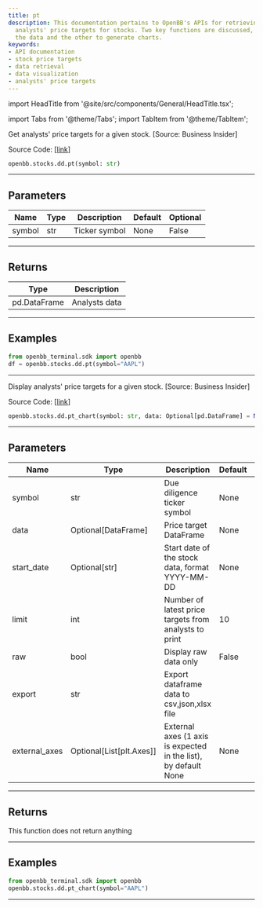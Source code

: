 ```yaml
---
title: pt
description: This documentation pertains to OpenBB's APIs for retrieving and visualizing
  analysts' price targets for stocks. Two key functions are discussed, one to retrieve
  the data and the other to generate charts.
keywords:
- API documentation
- stock price targets
- data retrieval
- data visualization
- analysts' price targets
---
```


import HeadTitle from '@site/src/components/General/HeadTitle.tsx';

<HeadTitle title="stocks.dd.pt - Reference | OpenBB SDK Docs" />

import Tabs from '@theme/Tabs';
import TabItem from '@theme/TabItem';

<Tabs>
<TabItem value="model" label="Model" default>

Get analysts' price targets for a given stock. [Source: Business Insider]

Source Code: [[link](https://github.com/OpenBB-finance/OpenBB/tree/main/openbb_terminal/stocks/due_diligence/business_insider_model.py#L20)]

```python
openbb.stocks.dd.pt(symbol: str)
```

---

## Parameters

| Name | Type | Description | Default | Optional |
| ---- | ---- | ----------- | ------- | -------- |
| symbol | str | Ticker symbol | None | False |


---

## Returns

| Type | Description |
| ---- | ----------- |
| pd.DataFrame | Analysts data |
---

## Examples

```python
from openbb_terminal.sdk import openbb
df = openbb.stocks.dd.pt(symbol="AAPL")
```

---

</TabItem>
<TabItem value="view" label="Chart">

Display analysts' price targets for a given stock. [Source: Business Insider]

Source Code: [[link](https://github.com/OpenBB-finance/OpenBB/tree/main/openbb_terminal/stocks/due_diligence/business_insider_view.py#L32)]

```python
openbb.stocks.dd.pt_chart(symbol: str, data: Optional[pd.DataFrame] = None, start_date: Optional[str] = None, limit: int = 10, raw: bool = False, export: str = "", external_axes: Optional[List[matplotlib.axes._axes.Axes]] = None)
```

---

## Parameters

| Name | Type | Description | Default | Optional |
| ---- | ---- | ----------- | ------- | -------- |
| symbol | str | Due diligence ticker symbol | None | False |
| data | Optional[DataFrame] | Price target DataFrame | None | True |
| start_date | Optional[str] | Start date of the stock data, format YYYY-MM-DD | None | True |
| limit | int | Number of latest price targets from analysts to print | 10 | True |
| raw | bool | Display raw data only | False | True |
| export | str | Export dataframe data to csv,json,xlsx file |  | True |
| external_axes | Optional[List[plt.Axes]] | External axes (1 axis is expected in the list), by default None | None | True |


---

## Returns

This function does not return anything

---

## Examples

```python
from openbb_terminal.sdk import openbb
openbb.stocks.dd.pt_chart(symbol="AAPL")
```

---

</TabItem>
</Tabs>
